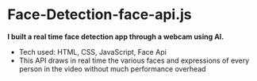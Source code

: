 # Face-Detection-face-api.js
 **I built a real time face detection app through a webcam using AI.** 
 - Tech used: HTML, CSS, JavaScript, Face Api
 - This API draws in real time the various faces and expressions of every person in the video without much performance overhead
